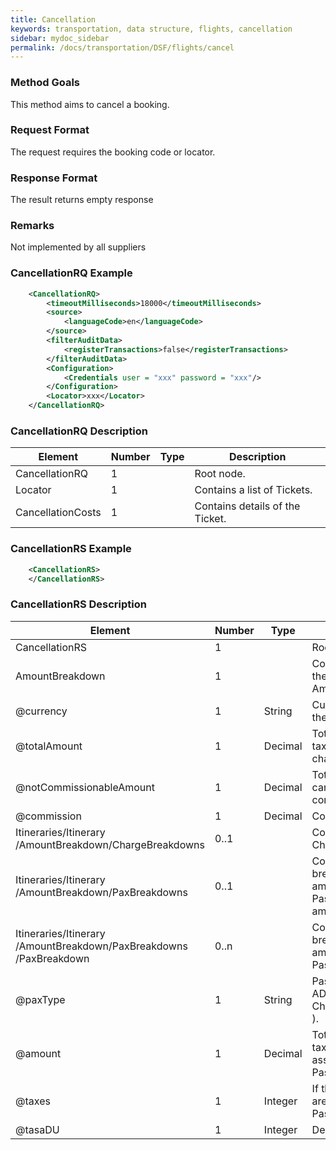 ```yaml
---
title: Cancellation
keywords: transportation, data structure, flights, cancellation
sidebar: mydoc_sidebar
permalink: /docs/transportation/DSF/flights/cancel
---
```




### Method Goals


This method aims to cancel a booking.



### Request Format


The request requires the booking code or locator.



### Response Format


The result returns empty response



### Remarks


Not implemented by all suppliers



### CancellationRQ Example


~~~xml
    <CancellationRQ>
        <timeoutMilliseconds>18000</timeoutMilliseconds>
        <source>
            <languageCode>en</languageCode>
        </source>
        <filterAuditData>
            <registerTransactions>false</registerTransactions>
        </filterAuditData>
        <Configuration>
            <Credentials user = "xxx" password = "xxx"/>
        </Configuration>
        <Locator>xxx</Locator>
    </CancellationRQ>
~~~


### CancellationRQ Description



| **Element**			| **Number**	| **Type**	| **Description**			|
| ----------------------------- | ------------- | ------------- | ------------------------------------- |
| CancellationRQ              	| 1     	|		| Root node.				|
| Locator                     	| 1     	|		| Contains a list of Tickets.		|
| CancellationCosts           	| 1     	|		| Contains details of the Ticket.	|




### CancellationRS Example


~~~xml
    <CancellationRS>
    </CancellationRS>
~~~


### CancellationRS Description



| **Element**				| **Number**	| **Type**	| **Description**						|
| ------------------------------------- | ------------- | ------------- | ------------------------------------------------------------- |
| CancellationRS                	| 1    		|		| Root node.							|
| AmountBreakdown               	| 1    		|		| Contains details of the AmountBreakdown.			|
| @currency                		| 1 		| String	| Currency code of the fare.					|
| @totalAmount             		| 1 		| Decimal	| Total amount. with taxes and other charges included.		|
| @notCommissionableAmount 		| 1 		| Decimal	| Total amount that can not be commissioned.			|
| @commission              		| 1 		| Decimal	| Commission.							|
| Itineraries/Itinerary /AmountBreakdown/ChargeBreakdowns | 0..1 |  	| Contains a list of ChargeBreakdowns.				|
| Itineraries/Itinerary /AmountBreakdown/PaxBreakdowns | 0..1 |  	| Contains a list of breakdown amounts for each Passenger ( ADT amount, etc. ).	|
| Itineraries/Itinerary /AmountBreakdown/PaxBreakdowns /PaxBreakdown | 0..n |  | Contains details of breakdown amounts for each Passenger. |
| @paxType                 		| 1 		| String	| Passenger type: ADT ( Adult ), CHD ( Child ) & INF ( Infant ).  |
| @amount                  		| 1 		| Decimal	| Total amount, with taxes included, associated to the Passenger.  |
| @taxes                  		| 1 		| Integer	| If they exist, taxes are applied for this Passenger type.	|
| @tasaDU                  		| 1 		| Integer	| Deprecated.							|

